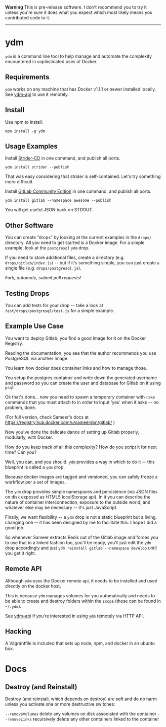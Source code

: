 **Warning** This is pre-release software. I don't recommend you to try it unless you're sure it does what you expect which most likely means you contributed code to it.

---

# ydm

`ydm` is a command line tool to help manage and automate the complexity encountered in sophisticated uses of Docker.

## Requirements

`ydm` works on any machine that has Docker v1.1.1 or newer installed locally. See [ydm-api](https://github.com/keyvanfatehi/ydm-api) to use it remotely.

## Install

Use npm to install:

`npm install -g ydm`

## Usage Examples

Install [Strider-CD](https://github.com/Strider-CD/strider) in one command, and publish all ports.

`ydm install strider --publish`

That was easy considering that strider is self-contained. Let's try something more difficult.

Install [GitLab Community Edition](https://gitlab.com/gitlab-org/gitlab-ce/tree/master) in one command, and publish all ports.

`ydm install gitlab --namespace awesome --publish`

You will get useful JSON back on STDOUT.

## Other Software

You can create "drops" by looking at the current examples in the `drops/` directory. All you need to get started is a Docker image. For a simple example, look at the `postgresql` `ydm` drop.

If you need to store additional files, create a directory (e.g. `drops/gitlab/index.js`) -- but if it's something simple, you can just create a single file (e.g. `drops/postgresql.js`).

*Fork, automate, submit pull requests!*

## Testing Drops

You can add tests for your drop -- take a look at `test/drops/postgresql/test.js` for a simple example.

## Example Use Case

You want to deploy Gitlab, you find a good Image for it on the Docker Registry.

Reading the documentation, you see that the author recommends you use PostgreSQL via another Image.

You learn how docker does container links and how to manage those.

You setup the postgres container and write down the generated username and password so you can create the user and database for Gitlab on it using `psql` 

Ok that's done... now you need to spawn a temporary container with `rake` commands that you must attach to in order to input 'yes' when it asks -- no problem, done.

(For full version, check Sameer's docs at https://registry.hub.docker.com/u/sameersbn/gitlab/ )

Now you've done the delicate dance of setting up Gitlab properly, modularly, with Docker.

How do you keep track of all this complexity? How do you script it for next time? Can you?

Well, you can, and you should. `ydm` provides a way in which to do it -- this blueprint is called a `ydm` drop.

Because docker images are tagged and versioned, you can safely freeze a workflow per a set of Images.

The `ydm` drop provides simple namespaces and persistence (via JSON files on disk exposed as HTML5 localStorage api). In it you can describe the nature of container interconnection, exposure to the outside world, and whatever else may be necessary -- it's just JavaScript.

Finally, we want flexibility -- a `ydm` drop is not a static blueprint but a living, changing one -- it has been designed by me to facilitate this. I hope I did a good job.

So whenever Sameer extracts Redis out of the Gitlab image and forces you to use that in a linked fashion too, you'll be ready, you'll just edit the `ydm` drop accordingly and just `ydm reinstall gitlab --namespace develop` until you get it right.

## Remote API

Although `ydm` uses the Docker remote api, it needs to be installed and used directly on the docker host.

This is because `ydm` manages volumes for you automatically and needs to be able to create and destroy folders within the `scope` (these can be found in `~/.ydm`).

See [ydm-api](https://github.com/keyvanfatehi/ydm-api) if you're interested in using `ydm` remotely via HTTP API.

## Hacking

A Vagrantfile is included that sets up node, npm, and docker in an ubuntu box.

# Docs

## Destroy (and Reinstall)

Destroy (and reinstall, which depends on destroy) are soft and do no harm unless you activate one or more destructive switches:

`--removeVolumes` delete any volumes on disk associated with the container
`--removeLinks` recursively delete any other containers linked to the container
